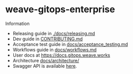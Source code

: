 # weave-gitops-enterprise

Information

- Releasing guide in [./docs/releasing.md](./docs/releasing.md)
- Dev guide in [CONTRIBUTING.md](./CONTRIBUTING.md)
- Acceptance test guide in [docs/acceptance_testing.md](./docs/acceptance_testing.md)
- Workflows guide in [docs/workflows.md](./docs/workflows.md)
- User docs at https://docs.gitops.weave.works
- Architecture [docs/architecture/](./docs/architecture/)
- Swagger API is available [here](./cmd/clusters-service/api/cluster_services.swagger.json).
